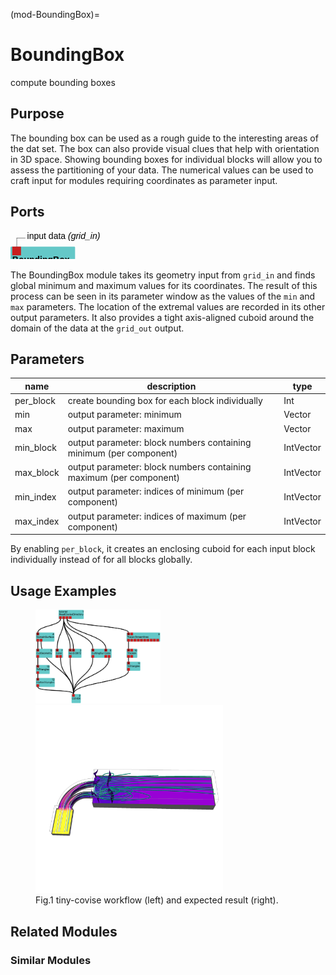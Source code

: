 (mod-BoundingBox)=

# BoundingBox
compute bounding boxes

## Purpose

The bounding box can be used as a rough guide to the interesting areas of the dat set. The box can
also provide visual clues that help with orientation in 3D space. Showing bounding boxes for
individual blocks will allow you to assess the partitioning of your data. The numerical values can
be used to craft input for modules requiring coordinates as parameter input.

## Ports


<svg width="73.8em" height="6.6em" >
<style>.text { font: normal 1.0em sans-serif;}tspan{ font: italic 1.0em sans-serif;}.moduleName{ font: bold 1.0em sans-serif;}</style>
<rect x="0em" y="1.8em" width="7.38em" height="3.0em" rx="0.1em" ry="0.1em" style="fill:#64c8c8ff;" />
<rect x="0.2em" y="1.8em" width="1.0em" height="1.0em" rx="0.0em" ry="0.0em" style="fill:#c81e1eff;" >
<title>grid_in</title></rect>
<rect x="0.7em" y="0.8em" width="0.03333333333333333em" height="1.0em" rx="0.0em" ry="0.0em" style="fill:#000000;" />
<rect x="0.7em" y="0.8em" width="1.0em" height="0.03333333333333333em" rx="0.0em" ry="0.0em" style="fill:#000000;" />
<text x="1.9em" y="0.9em" class="text" >input data<tspan> (grid_in)</tspan></text>
<text x="0.2em" y="3.6500000000000004em" class="moduleName" >BoundingBox</text><rect x="0.2em" y="3.8em" width="1.0em" height="1.0em" rx="0.0em" ry="0.0em" style="fill:#c81e1eff;" >
<title>grid_out</title></rect>
<rect x="0.7em" y="4.8em" width="0.03333333333333333em" height="1.0em" rx="0.0em" ry="0.0em" style="fill:#000000;" />
<rect x="0.7em" y="5.8em" width="1.0em" height="0.03333333333333333em" rx="0.0em" ry="0.0em" style="fill:#000000;" />
<text x="1.9em" y="5.8999999999999995em" class="text" >bounding box<tspan> (grid_out)</tspan></text>
</svg>

The BoundingBox module takes its geometry input from `grid_in` and finds global minimum and maximum
values for its coordinates. The result of this process can be seen in its parameter window as the
values of the `min` and `max` parameters. The location of the extremal values are recorded in its
other output parameters. It also provides a tight axis-aligned cuboid around the domain of the data
at the `grid_out` output.


## Parameters
|name|description|type|
|-|-|-|
|per_block|create bounding box for each block individually|Int|
|min|output parameter: minimum|Vector|
|max|output parameter: maximum|Vector|
|min_block|output parameter: block numbers containing minimum (per component)|IntVector|
|max_block|output parameter: block numbers containing maximum (per component)|IntVector|
|min_index|output parameter: indices of minimum (per component)|IntVector|
|max_index|output parameter: indices of maximum (per component)|IntVector|

By enabling `per_block`, it creates an enclosing cuboid for each input
block individually instead of for all blocks globally.

## Usage Examples

<figure float="left">
    <img src="tiny-covise_workflow.png" width="200"/>
    <img src="tiny-covise_result.png" width="300"/>
    <figcaption>Fig.1 tiny-covise workflow (left) and expected result (right).</figcaption>
</figure>

## Related Modules

### Similar Modules

[](project:#mod-Extrema)
